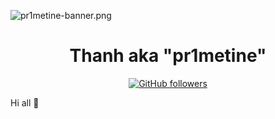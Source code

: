 ![pr1metine-banner.png](https://github.com/pr1metine/pr1metine/raw/master/images/pr1metine-banner.png)
<h1 align="center">
    Thanh aka "pr1metine"
</h1>
<p align="center">
    <a href="https://github.com/pr1metine">
        <img alt="GitHub followers"
        src="https://img.shields.io/github/followers/pr1metine?style=social"
        >
    </a>
</p>

Hi all :wave:
